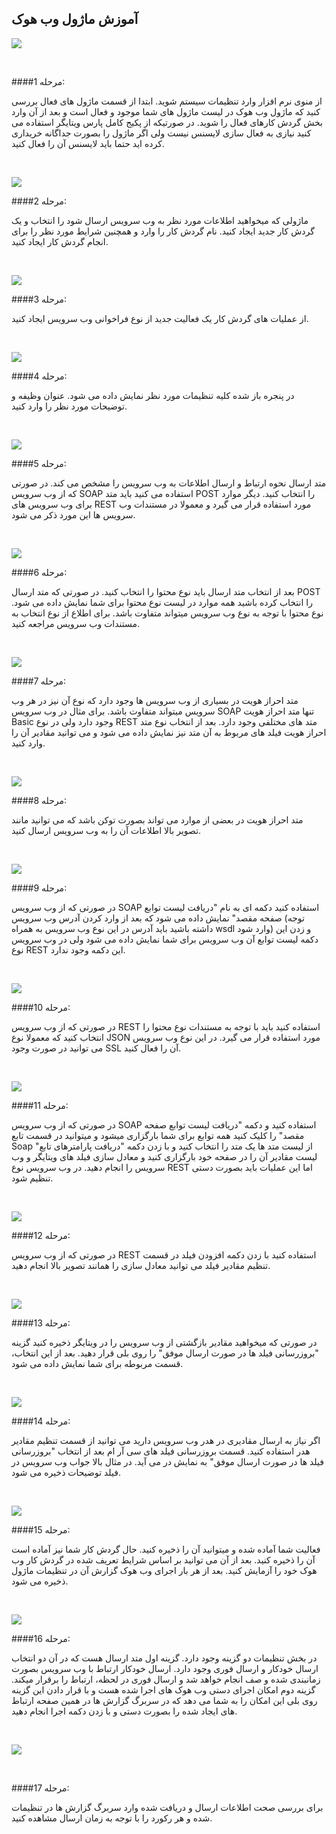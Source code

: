 ## آموزش ماژول وب هوک


![](http://yourcrm.com/modules/WebHook/resources/images/1.png)

<br/>

####مرحله 1:

 از منوی نرم افزار وارد تنظیمات سیستم شوید. ابتدا از قسمت ماژول های فعال بررسی کنید که ماژول وب هوک در لیست ماژول های شما موجود و فعال است و بعد از آن وارد بخش گردش کارهای فعال را شوید. در صورتیکه از پکیج کامل پارس ویتایگر استفاده می کنید نیازی به فعال سازی لایسنس نیست ولی اگر ماژول را بصورت جداگانه خریداری کرده اید حتما باید لایسنس آن را فعال کنید.

<br/>
 
 ![](http://yourcrm.com/modules/WebHook/resources/images/2.png)

####مرحله 2:

 ماژولی که میخواهید اطلاعات مورد نظر به وب سرویس ارسال شود را انتخاب و یک گردش کار جدید ایجاد کنید. نام گردش کار را وارد و همچنین شرایط مورد نظر را برای انجام گردش کار ایجاد کنید.

<br/>
 
![](http://yourcrm.com/modules/WebHook/resources/images/3.png) 

####مرحله 3:

 از عملیات های گردش کار یک فعالیت جدید از نوع فراخوانی وب سرویس ایجاد کنید.

<br/>
 
 ![](http://yourcrm.com/modules/WebHook/resources/images/4.png) 

####مرحله 4:

 در پنجره باز شده کلیه تنظیمات مورد نظر نمایش داده می شود. عنوان وظیفه و توضیحات مورد نظر را وارد کنید. 

<br/>
 
 ![](http://yourcrm.com/modules/WebHook/resources/images/5.png) 

####مرحله 5:

 متد ارسال نحوه ارتباط و ارسال اطلاعات به وب سرویس را مشخص می کند. در صورتی که از وب سرویس SOAP استفاده می کنید باید متد POST را انتخاب کنید. دیگر موارد برای وب سرویس های REST مورد استفاده قرار می گیرد و معمولا در مستندات وب سرویس ها این مورد ذکر می شود.

<br/>
 
 ![](http://yourcrm.com/modules/WebHook/resources/images/6.png) 

####مرحله 6:

 بعد از انتخاب متد ارسال باید نوع محتوا را انتخاب کنید. در صورتی که متد ارسال POST را انتخاب کرده باشید همه موارد در لیست نوع محتوا برای شما نمایش داده می شود. نوع محتوا با توجه به نوع وب سرویس میتواند متفاوت باشد. برای اطلاع از نوع انتخاب به مستندات وب سرویس مراجعه کنید.

<br/>
 
 ![](http://yourcrm.com/modules/WebHook/resources/images/7.png) 

####مرحله 7:

 متد احراز هویت در بسیاری از وب سرویس ها وجود دارد که نوع آن نیز در هر وب سرویس میتواند متفاوت باشد. برای مثال در وب سرویس SOAP تنها متد احراز هویت Basic وجود دارد ولی در نوع REST متد های مختلفی وجود دارد. بعد از انتخاب نوع متد احراز هویت فیلد های مربوط به آن متد نیز نمایش داده می شود و می توانید مقادیر آن را وارد کنید.

<br/>
 
 ![](http://yourcrm.com/modules/WebHook/resources/images/8.png) 

####مرحله 8:

 متد احراز هویت در بعضی از موارد می تواند بصورت توکن باشد که می توانید مانند تصویر بالا اطلاعات آن را به وب سرویس ارسال کنید.

<br/>
 
 ![](http://yourcrm.com/modules/WebHook/resources/images/9.png) 

####مرحله 9:

 در صورتی که از وب سرویس SOAP استفاده کنید دکمه ای به نام "دریافت لیست توابع صفحه مقصد" نمایش داده می شود که بعد از وارد کردن آدرس وب سرویس (توجه داشته باشید باید آدرس در این نوع وب سرویس به همراه wsdl وارد شود) و زدن این دکمه لیست توابع آن وب سرویس برای شما نمایش داده می شود ولی در وب سرویس نوع REST این دکمه وجود ندارد.

<br/>
 
![](http://yourcrm.com/modules/WebHook/resources/images/10.png) 

####مرحله 10:

 در صورتی که از وب سرویس REST استفاده کنید باید با توجه به مستندات نوع محتوا را انتخاب کنید که معمولا نوع JSON مورد استفاده قرار می گیرد. در این نوع وب سرویس می توانید در صورت وجود SSL آن را فعال کنید.

<br/>
 
 ![](http://yourcrm.com/modules/WebHook/resources/images/11.png) 

####مرحله 11:

 در صورتی که از وب سرویس SOAP استفاده کنید و دکمه "دریافت لیست توابع صفحه مقصد" را کلیک کنید همه توابع برای شما بارگزاری میشود و میتوانید در قسمت تابع Soap از لیست متد ها یک متد را انتخاب کنید و با زدن دکمه "دریافت پارامترهای تابع" لیست مقادیر آن را در صفحه خود بارگزاری کنید و معادل سازی فیلد های ویتایگر و وب سرویس را انجام دهید. در وب سرویس نوع REST اما این عملیات باید بصورت دستی تنظیم شود.

<br/>
 
 ![](http://yourcrm.com/modules/WebHook/resources/images/12.png) 

####مرحله 12:

 در صورتی که از وب سرویس REST استفاده کنید با زدن دکمه افزودن فیلد در قسمت تنظیم مقادیر فیلد می توانید معادل سازی را همانند تصویر بالا انجام دهید.

<br/>
 
 ![](http://yourcrm.com/modules/WebHook/resources/images/13.png) 

####مرحله 13:

 در صورتی که میخواهید مقادیر بازگشتی از وب سرویس را در ویتایگر ذخیره کنید گزینه "بروزرسانی فیلد ها در صورت ارسال موفق" را روی بلی قرار دهید. بعد از این انتخاب، قسمت مربوطه برای شما نمایش داده می شود.

<br/>
 
 ![](http://yourcrm.com/modules/WebHook/resources/images/14.png) 

####مرحله 14:

 اگر نیاز به ارسال مقادیری در هدر وب سرویس دارید می توانید از قسمت تنظیم مقادیر هدر استفاده کنید. قسمت بروزرسانی فیلد های سی آر ام بعد از انتخاب "بروزرسانی فیلد ها در صورت ارسال موفق" به نمایش در می آید. در مثال بالا جواب وب سرویس در فیلد توضیحات ذخیره می شود.

<br/>
 
 ![](http://yourcrm.com/modules/WebHook/resources/images/15.png) 

####مرحله 15:

 فعالیت شما آماده شده و میتوانید آن را ذخیره کنید. حال گردش کار شما نیز آماده است آن را ذخیره کنید. بعد از آن می توانید بر اساس شرایط تعریف شده در گردش کار وب هوک خود را آزمایش کنید. بعد از هر بار اجرای وب هوک گزارش آن در تنظیمات ماژول ذخیره می شود.

<br/>
 
 ![](http://yourcrm.com/modules/WebHook/resources/images/16.png) 

####مرحله 16:

 در بخش تنظیمات دو گزینه وجود دارد. گزینه اول متد ارسال هست که در آن دو انتخاب ارسال خودکار و ارسال فوری وجود دارد. ارسال خودکار  ارتباط با وب سرویس بصورت زمانبندی شده و صف انجام خواهد شد و ارسال فوری در لحظه، ارتباط را برقرار میکند. گزینه دوم امکان اجرای دستی وب هوک های اجرا شده هست و با قرار دادن این گزینه روی بلی این امکان را به شما می دهد که در سربرگ گزارش ها در همین صفحه ارتباط های ایجاد شده را بصورت دستی و با زدن دکمه اجرا انجام دهید.

<br/>
 
 ![](http://yourcrm.com/modules/WebHook/resources/images/17.png) 

<br/>
 
####مرحله 17:

 برای بررسی صحت اطلاعات ارسال و دریافت شده وارد سربرگ گزارش ها در تنظیمات شده و هر رکورد را با توجه به زمان ارسال مشاهده کنید.


<br/>
 